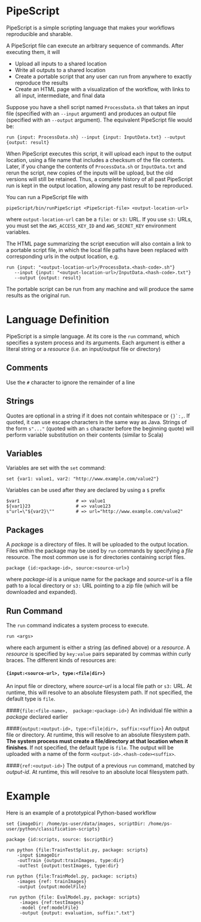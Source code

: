 PipeScript
===

PipeScript is a simple scripting language that makes your workflows reproducible and sharable.

A PipeScript file can execute an arbitrary sequence of commands. After executing them, it will

- Upload all inputs to a shared location
- Write all outputs to a shared location
- Create a portable script that any user can run from anywhere to exactly reproduce the results
- Create an HTML page with a visualization of the workflow, with links to all input, intermediate, and final data 

Suppose you have a shell script named `ProcessData.sh` that takes an input file (specified
with an `--input` argument) and produces an output file (specified with an `--output` argument).
The equivalent PipeScript file would be:
 
    run {input: ProcessData.sh} --input {input: InputData.txt} --output {output: result}
     
When PipeScript executes this script, it will upload each input to the output location, using
a file name that includes a checksum of the file contents. Later, if you change 
the contents of `ProcessData.sh` or `InputData.txt` and rerun the script, new copies of the inputs will be upload, but
the old versions will still be retained. Thus, a complete history of all past PipeScript run
is kept in the output location, allowing any past result to be reproduced.

You can run a PipeScript file with  

    pipeScript/bin/runPipeScript <PipeScript-file> <output-location-url>
    
where `output-location-url` can be a `file:` or `s3:` URL.  If you use `s3:` URLs, you must set the
`AWS_ACCESS_KEY_ID` and `AWS_SECRET_KEY` environment variables.  

The HTML page summarizing the script
execution will also contain a link to a portable script file, in which the local file paths have been
replaced with corresponding urls in the output location, e.g.

    run {input: "<output-location-url>/ProcessData.<hash-code>.sh"} 
       --input {input: "<output-location-url>/InputData.<hash-code>.txt"} 
       --output {output: result}
 
The portable script can be run from any machine and will produce the same results as the original run.

# Language Definition

PipeScript is a simple language. At its core is the `run` command, which specifies a system process
and its arguments. Each argument is either a literal string or a *resource* (i.e. an input/output file
or directory)

## Comments
Use the `#` character to ignore the remainder of a line

## Strings
Quotes are optional in a string if it does not contain whitespace or ```{}`:,```. If quoted, 
it can use escape characters in the same way as Java. Strings of the form `s"..."` (quoted with an `s`
character before the beginning quote) will perform variable substitution on their contents (similar to Scala)

## Variables
Variables are set with the `set` command:

    set {var1: value1, var2: "http://www.example.com/value2"}
    
Variables can be used after they are declared by using a `$` prefix

    $var1                     # => value1
    ${var1}23                 # => value123
    s"url=\"${var2}\""        # => url="http://www.example.com/value2"
    
## Packages
A *package* is a directory of files. It will be uploaded to the output location. Files within the
package may be used by `run` commands by specifying a *file* resource. The most common use is for directories containing script files.

    package {id:<package-id>, source:<source-url>}

where *package-id* is a unique name for the package and *source-url* is a file path to a local directory or `s3:`
URL pointing to a zip file (which will be downloaded and expanded).

## Run Command
The `run` command indicates a system process to execute.

    run <args>

where each argument is either a string (as defined above) or a *resource*. A *resource* is specified 
by `key:value` pairs separated by commas within curly braces. The different kinds of resources are:

#### `{input:<source-url>, type:<file|dir>}` 
An input file or directory, where *source-url* is a local file path or `s3:` URL.
At runtime, this will resolve to an absolute filesystem path.  If not
specified, the default type is `file`.

####`{file:<file-name>,  package:<package-id>}` 
An individual file within a *package* declared earlier

####`{output:<output-id>, type:<file|dir>, suffix:<suffix>`}
An output file or directory. At runtime, this will resolve to an absolute filesystem path. 
**The system process must create a file/directory at that location when it finishes**. If not
specified, the default type is `file`. The output will be uploaded with a name of the form `<output-id>.<hash-code><suffix>`.
 
####`{ref:<output-id>}`
The output of a previous `run` command, matched by *output-id*. At runtime, this will resolve
to an absolute local filesystem path.

# Example
Here is an example of a prototypical Python-based workflow

    set {imageDir: /home/ps-user/data/images, scriptDir: /home/ps-user/python/classification-scripts}
    
    package {id:scripts, source: $scriptDir}
    
    run python {file:TrainTestSplit.py, package: scripts} 
        -input $imageDir 
        -outTrain {output:trainImages, type:dir} 
        -outTest {output:testImages, type:dir}
        
    run python {file:TrainModel.py, package: scripts}
        -images {ref: trainImages}
        -output {output:modelFile}
        
     run python {file: EvalModel.py, package: scripts}
         -images {ref:testImages}
         -model {ref:modelFile}
         -output {output: evaluation, suffix:".txt"}

